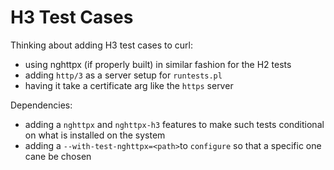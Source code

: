 # H3 Test Cases

Thinking about adding H3 test cases to curl:

* using nghttpx (if properly built) in similar fashion for the H2 tests
* adding `http/3` as a server setup for `runtests.pl`
* having it take a certificate arg like the `https` server

Dependencies:

* adding a `nghttpx` and `nghttpx-h3` features to make such tests conditional on what is installed on the system
* adding a `--with-test-nghttpx=<path>`to `configure` so that a specific one cane be chosen